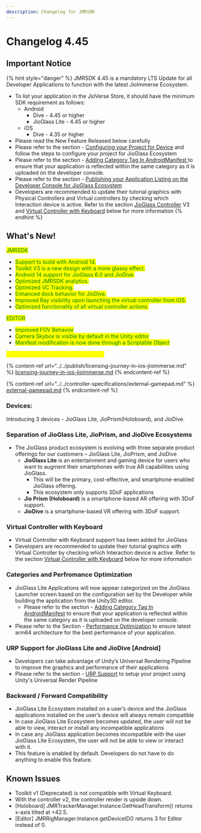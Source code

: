 ```yaml
---
description: Changelog for JMRSDK
---
```


# Changelog 4.45

## Important Notice

{% hint style="danger" %}
JMRSDK 4.45 is a mandatory LTS Update for all Developer Applications to function with the latest JioImmerse Ecosystem.

* To list your application in the JioVerse Store, it should have the minimum SDK requirement as follows:
  * Android&#x20;
    * Dive - 4.45 or higher
    * JioGlass Lite - 4.45 or higher
  * iOS
    * Dive - 4.35 or higher
* Please read the New Feature Released below carefully
* Please refer to the section - [Configuring your Project for Device](../../building-and-testing/publishing-to-target-device/#configuring-your-project-for-the-build-device) and follow the steps to configure your project for JioGlass Ecosystem
* Please refer to the section - [Adding Category Tag In AndroidManifest ](../../building-and-testing/publishing-to-target-device/#adding-category-tag-in-androidmanifest)to ensure that your application is reflected within the same category as it is uploaded on the developer console.
* Please refer to the section - [Publishing your Application Listing on the Developer Console for JioGlass Ecosystem](../../publish/publishing-to-jioimmerse-developer-console.md)
* Developers are recommended to update their tutorial graphics with Physical Controllers and Virtual controllers by checking which Interaction device is active. Refer to the section [JioGlass Controller](../../develop/controller-interactions.md) V3 and [Virtual Controller with Keyboard](../../controller-specifications/virtual-controller-virtual-keyboard-for-jioglass.md) below for more information
{% endhint %}

## What's New!  <a href="#new-features-released" id="new-features-released"></a>

<mark style="color:green;">JMRSDK</mark>

* <mark style="color:green;">Support to build with Android 14.</mark>
* <mark style="color:green;">Toolkit V3 is a new design with a more glassy effect.</mark>
* <mark style="color:green;">Android 14 support for JioGlass 6.0 and JioDive.</mark>&#x20;
* <mark style="color:green;">Optimized JMRSDK analytics.</mark>
* <mark style="color:green;">Optimized VC Tracking.</mark>
* <mark style="color:green;">Enhanced dock behavior for JioDive.</mark>&#x20;
* <mark style="color:green;">Improved Ray visibility upon launching the virtual controller from iOS.</mark>&#x20;
* <mark style="color:green;">Optimized functionality of all virtual controller actions.</mark>&#x20;

<mark style="color:green;">EDITOR</mark>

* <mark style="color:green;">Improved FOV Behavior</mark>&#x20;
* <mark style="color:green;">Camera Skybox is visible by default in the Unity editor</mark>
* <mark style="color:green;">Manifest modification is now done through a Scriptable Object</mark>

<mark style="color:yellow;">External Gamepad Support for Android.</mark>

{% content-ref url="../../publish/licensing-journey-in-ios-jioimmerse.md" %}
[licensing-journey-in-ios-jioimmerse.md](../../publish/licensing-journey-in-ios-jioimmerse.md)
{% endcontent-ref %}

{% content-ref url="../../controller-specifications/external-gamepad.md" %}
[external-gamepad.md](../../controller-specifications/external-gamepad.md)
{% endcontent-ref %}

### Devices:

Introducing 3 devices - JioGlass Lite, JioPrism(Holoboard), and JioDive.

### **Separation of JioGlass Lite, JioPrism, and JioDive Ecosystems**&#x20;

* The JioGlass product ecosystem is evolving with three separate product offerings for our customers – JioGlass Lite, JioPrism, and JioDive&#x20;
  * **JioGlass Lite** is an entertainment and gaming device for users who want to augment their smartphones with true AR capabilities using JioGlass.&#x20;
    * This will be the primary, cost-effective, and smartphone-enabled JioGlass offering.&#x20;
    * This ecosystem only supports 3DoF applications&#x20;
  * **Jio Prism (Holoboard)** is a smartphone-based AR offering with 3DoF support.
  * **JioDive** is a smartphone-based VR offering with 3DoF support.

### **Virtual Controller with Keyboard**

* Virtual Controller with Keyboard support has been added for JioGlass&#x20;
* Developers are recommended to update their tutorial graphics with Virtual Controller by checking which Interaction device is active. Refer to the section [Virtual Controller with Keyboard](../../controller-specifications/virtual-controller-virtual-keyboard-for-jioglass.md) below for more information

### **Categories and Perfromance Optimization**&#x20;

* JioGlass Lite Applications will now appear categorized on the JioGlass Launcher screen based on the configuration set by the Developer while building the application from the Unity3D editor.
  * Please refer to the section - [Adding Category Tag In AndroidManifest](../../building-and-testing/publishing-to-target-device/#adding-category-tag-in-androidmanifest) to ensure that your application is reflected within the same category as it is uploaded on the developer console.
* Please refer to the Section - [Performance Optimization](../../building-and-testing/publishing-to-target-device/performance-optimization.md) to ensure latest arm64 architecture for the best performance of your application.

### **URP Support for JioGlass Lite and JioDive \[Android]**

* Developers can take advantage of Unity’s Universal Rendering Pipeline to improve the graphics and performance of their applications&#x20;
* Please refer to the section - [URP Support](../../getting-started/urp-support/) to setup your project using Unity's Universal Render Pipeline

### **Backward / Forward Compatibility**

* JioGlass Lite Ecosystem installed on a user’s device and the JioGlass applications installed on the user’s device will always remain compatible&#x20;
* In case JioGlass Lite Ecosystem becomes updated, the user will not be able to view, interact or install any incompatible applications&#x20;
* In case any JioGlass application becomes incompatible with the user JioGlass Lite Ecosystem, the user will not be able to view or interact with it.
* This feature is enabled by default. Developers do not have to do anything to enable this feature.

## Known Issues <a href="#known-issues" id="known-issues"></a>

* Toolkit v1 (Deprecated) is not compatible with Virtual Keyboard.
* With the controller v2, the controller render is upside down.&#x20;
* \[Holoboard] JMRTrackerManager.Instance.GetHeadTransform() returns x-axis tilted at +42.5.
* \[Editor] JMRRigManager.Instance.getDeviceID() returns 3 for Editor instead of 0.
